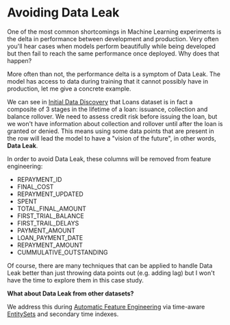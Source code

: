 # Avoiding Data Leak
One of the most common shortcomings in Machine Learning experiments is the delta in performance between development and production. Very often you'll hear cases when models perform beautifully while being developed but then fail to reach the same performance once deployed. Why does that happen?

More often than not, the performance delta is a symptom of Data Leak. The model has access to data during training that it cannot possibly have in production, let me give a concrete example.

We can see in [Initial Data Discovery](./initial-data-discovery.md) that Loans dataset is in fact a composite of 3 stages in the lifetime of a loan: issuance, collection and balance rollover. We need to assess credit risk before issuing the loan, but we won't have information about collection and rollover until after the loan is granted or denied. This means using some data points that are present in the row will lead the model to have a "vision of the future", in other words, **Data Leak**.

In order to avoid Data Leak, these columns will be removed from feature engineering:
 - REPAYMENT_ID
 - FINAL_COST
 - REPAYMENT_UPDATED
 - SPENT
 - TOTAL_FINAL_AMOUNT
 - FIRST_TRIAL_BALANCE
 - FIRST_TRAIL_DELAYS
 - PAYMENT_AMOUNT
 - LOAN_PAYMENT_DATE
 - REPAYMENT_AMOUNT
 - CUMMULATIVE_OUTSTANDING
 
Of course, there are many techniques that can be applied to handle Data Leak better than just throwing data points out (e.g. adding lag) but I won't have the time to explore them in this case study.

**What about Data Leak from other datasets?**

We address this during [Automatic Feature Engineering](auto-feat-eng) via time-aware <a href="https://featuretools.alteryx.com/en/stable/getting_started/using_entitysets.html" target="_blank">EntitySets</a> and secondary time indexes.